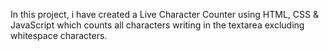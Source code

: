 In this project, i have created a Live Character Counter using HTML, CSS & JavaScript which counts all characters writing in the textarea excluding whitespace characters.
